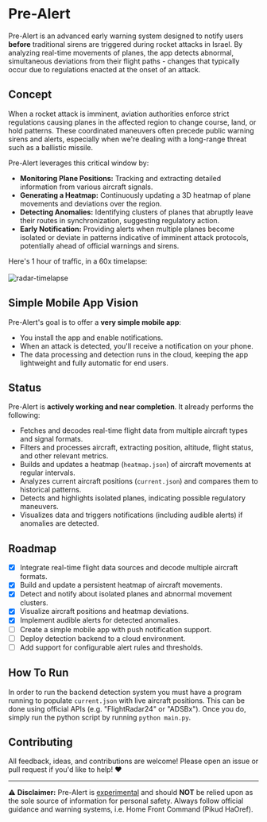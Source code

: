 # Pre-Alert

Pre-Alert is an advanced early warning system designed to notify users **before** traditional sirens are triggered during rocket attacks in Israel. By analyzing real-time movements of planes, the app detects abnormal, simultaneous deviations from their flight paths - changes that typically occur due to regulations enacted at the onset of an attack.

## Concept

When a rocket attack is imminent, aviation authorities enforce strict regulations causing planes in the affected region to change course, land, or hold patterns. These coordinated maneuvers often precede public warning sirens and alerts, especially when we're dealing with a long-range threat such as a ballistic missile.

Pre-Alert leverages this critical window by:

- **Monitoring Plane Positions:** Tracking and extracting detailed information from various aircraft signals.
- **Generating a Heatmap:** Continuously updating a 3D heatmap of plane movements and deviations over the region.
- **Detecting Anomalies:** Identifying clusters of planes that abruptly leave their routes in synchronization, suggesting regulatory action.
- **Early Notification:** Providing alerts when multiple planes become isolated or deviate in patterns indicative of imminent attack protocols, potentially ahead of official warnings and sirens.

Here's 1 hour of traffic, in a 60x timelapse:<br /><br />
![radar-timelapse](https://github.com/user-attachments/assets/13da5ff2-b598-4685-8fd3-1fb5f8dcb3e6)

## Simple Mobile App Vision

Pre-Alert's goal is to offer a **very simple mobile app**:

- You install the app and enable notifications.
- When an attack is detected, you'll receive a notification on your phone.
- The data processing and detection runs in the cloud, keeping the app lightweight and fully automatic for end users.

## Status

Pre-Alert is **actively working and near completion**. It already performs the following:

- Fetches and decodes real-time flight data from multiple aircraft types and signal formats.
- Filters and processes aircraft, extracting position, altitude, flight status, and other relevant metrics.
- Builds and updates a heatmap (`heatmap.json`) of aircraft movements at regular intervals.
- Analyzes current aircraft positions (`current.json`) and compares them to historical patterns.
- Detects and highlights isolated planes, indicating possible regulatory maneuvers.
- Visualizes data and triggers notifications (including audible alerts) if anomalies are detected.

## Roadmap

- [x] Integrate real-time flight data sources and decode multiple aircraft formats.
- [x] Build and update a persistent heatmap of aircraft movements.
- [x] Detect and notify about isolated planes and abnormal movement clusters.
- [x] Visualize aircraft positions and heatmap deviations.
- [x] Implement audible alerts for detected anomalies.
- [ ] Create a simple mobile app with push notification support.
- [ ] Deploy detection backend to a cloud environment.
- [ ] Add support for configurable alert rules and thresholds.

## How To Run

In order to run the backend detection system you must have a program running to populate `current.json` with live aircraft positions. This can be done using official APIs (e.g. "FlightRadar24" or "ADSBx"). Once you do, simply run the python script by running `python main.py`.

## Contributing

All feedback, ideas, and contributions are welcome! Please open an issue or pull request if you'd like to help! ❤️

---

⚠️ **Disclaimer:** Pre-Alert is <u>experimental</u> and should **NOT** be relied upon as the sole source of information for personal safety. Always follow official guidance and warning systems, i.e. Home Front Command (Pikud HaOref).
